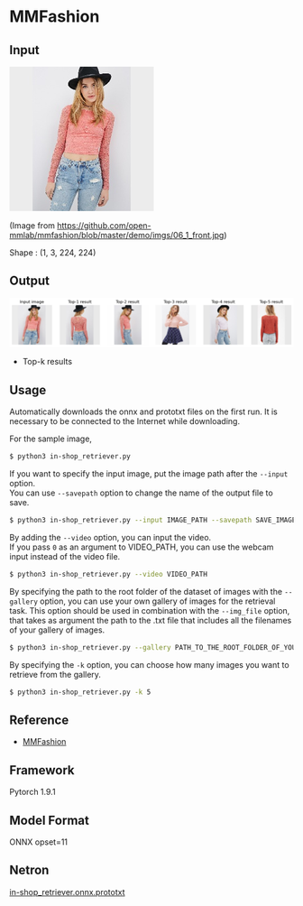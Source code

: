 # MMFashion

## Input

![Input](06_1_front.jpg)

(Image from https://github.com/open-mmlab/mmfashion/blob/master/demo/imgs/06_1_front.jpg)

Shape : (1, 3, 224, 224)  

## Output

![Output](output.png)

- Top-k results

## Usage
Automatically downloads the onnx and prototxt files on the first run.
It is necessary to be connected to the Internet while downloading.

For the sample image,
``` bash
$ python3 in-shop_retriever.py
```

If you want to specify the input image, put the image path after the `--input` option.  
You can use `--savepath` option to change the name of the output file to save.
```bash
$ python3 in-shop_retriever.py --input IMAGE_PATH --savepath SAVE_IMAGE_PATH
```

By adding the `--video` option, you can input the video.   
If you pass `0` as an argument to VIDEO_PATH, you can use the webcam input instead of the video file.
```bash
$ python3 in-shop_retriever.py --video VIDEO_PATH
```

By specifying the path to the root folder of the dataset of images with the `--gallery` option,
you can use your own gallery of images for the retrieval task. This option should be used in combination with the `--img_file` option, that takes as argument the path to the .txt file that includes all the filenames of your gallery of images.
```bash
$ python3 in-shop_retriever.py --gallery PATH_TO_THE_ROOT_FOLDER_OF_YOUR_GALLERY --img_file IMAGES_FILENAME_OF_THE_GALLERY.txt
```

By specifying the `-k` option, you can choose how many images you want to retrieve from the gallery.
```bash
$ python3 in-shop_retriever.py -k 5
```

## Reference

- [MMFashion](https://github.com/open-mmlab/mmfashion)

## Framework

Pytorch 1.9.1

## Model Format

ONNX opset=11

## Netron

[in-shop_retriever.onnx.prototxt](https://storage.googleapis.com/ailia-models/mmfashion/in-shop_retriever.onnx.prototxt)
